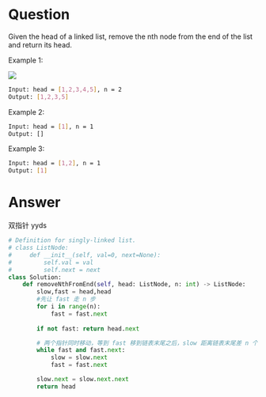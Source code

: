 # Question
Given the head of a linked list, remove the nth node from the end of the list and return its head.

Example 1:

![](https://assets.leetcode.com/uploads/2020/10/03/remove_ex1.jpg)
```bash
Input: head = [1,2,3,4,5], n = 2
Output: [1,2,3,5]
```

Example 2:
```bash
Input: head = [1], n = 1
Output: []
```

Example 3:
```bash
Input: head = [1,2], n = 1
Output: [1]
```
# Answer
双指针 yyds
```python
# Definition for singly-linked list.
# class ListNode:
#     def __init__(self, val=0, next=None):
#         self.val = val
#         self.next = next
class Solution:
    def removeNthFromEnd(self, head: ListNode, n: int) -> ListNode:
        slow,fast = head,head
        #先让 fast 走 n 步
        for i in range(n):
            fast = fast.next
        
        if not fast: return head.next

        # 两个指针同时移动，等到 fast 移到链表末尾之后，slow 距离链表末尾差 n 个节点
        while fast and fast.next:
            slow = slow.next
            fast = fast.next

        slow.next = slow.next.next
        return head
```
